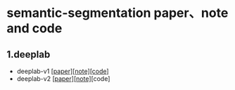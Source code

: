 # semantic-segmentation paper、note and code
## 1.deeplab
* deeplab-v1 [[paper]](https://arxiv.org/pdf/1412.7062.pdf)[[note]](https://blog.csdn.net/zxdd2018/article/details/108599389)[[code]](https://github.com/CoinCheung/Deeplab-Large-FOV)
* deeplab-v2 [[paper]](https://arxiv.org/abs/1606.00915)[[note]](https://blog.csdn.net/zxdd2018/article/details/108638485)[code]
